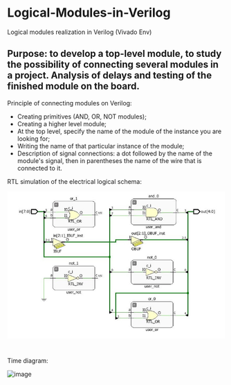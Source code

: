 # Logical-Modules-in-Verilog
Logical modules realization in Verilog (Vivado Env)

## Purpose: to develop a top-level module, to study the possibility of connecting several modules in a project. Analysis of delays and testing of the finished module on the board.
Principle of connecting modules on Verilog:
- Creating primitives (AND, OR, NOT modules);
- Creating a higher level module;
- At the top level, specify the name of the module of the instance you are looking for;
- Writing the name of that particular instance of the module;
- Description of signal connections: a dot followed by the name of the module's signal, then in parentheses the name of the wire that is connected to it.

RTL simulation of the electrical logical schema:

<div><center>
<img src="./rtl_sim.JPG" alt="RTL SCHEMA">
</center>
</div>

#

Time diagram: 

![image](https://user-images.githubusercontent.com/65823336/217351074-8e277b81-8b98-44aa-8f4a-ad6a565f2754.png)
